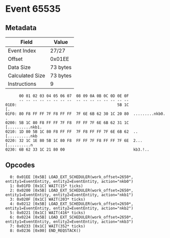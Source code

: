 # Event 65535

## Metadata

| Field           | Value    |
|-----------------|----------|
| Event Index     | 27/27    |
| Offset          | 0x01EE   |
| Data Size       | 73 bytes |
| Calculated Size | 73 bytes |
| Instructions    | 9        |

```
      00 01 02 03 04 05 06 07  08 09 0A 0B 0C 0D 0E 0F
      -- -- -- -- -- -- -- --  -- -- -- -- -- -- -- --
01E0:                                            5B 1C                [.
01F0: 80 F8 FF FF 7F F8 FF FF  7F 6E 6B 62 30 1C 20 80  .........nkb0. .
0200: 5B 1C 80 F8 FF FF 7F F8  FF FF 7F 6E 6B 62 31 1C  [..........nkb1.
0210: 1D 80 5B 1C 80 F8 FF FF  7F F8 FF FF 7F 6E 6B 62  ..[..........nkb
0220: 32 1C 1E 80 5B 1C 80 F8  FF FF 7F F8 FF FF 7F 6E  2...[..........n
0230: 6B 62 33 1C 21 80 00                              kb3.!..         
```

## Opcodes

```
  0: 0x01EE [0x5B] LOAD_EXT_SCHEDULER(work_offset=2650*, entity1=EventEntity, entity2=EventEntity, action="nkb0")
  1: 0x01FD [0x1C] WAIT(15* ticks)
  2: 0x0200 [0x5B] LOAD_EXT_SCHEDULER(work_offset=2650*, entity1=EventEntity, entity2=EventEntity, action="nkb1")
  3: 0x020F [0x1C] WAIT(203* ticks)
  4: 0x0212 [0x5B] LOAD_EXT_SCHEDULER(work_offset=2650*, entity1=EventEntity, entity2=EventEntity, action="nkb2")
  5: 0x0221 [0x1C] WAIT(416* ticks)
  6: 0x0224 [0x5B] LOAD_EXT_SCHEDULER(work_offset=2650*, entity1=EventEntity, entity2=EventEntity, action="nkb3")
  7: 0x0233 [0x1C] WAIT(352* ticks)
  8: 0x0236 [0x00] END_REQSTACK()
```
